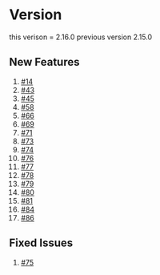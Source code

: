# Version
this verison = 2.16.0
previous version 2.15.0

##  New Features


1. [#14](https://github.com/vishalz/hello-js/issues/14)
1. [#43](https://github.com/vishalz/hello-js/issues/43)
1. [#45](https://github.com/vishalz/hello-js/issues/45)
1. [#58](https://github.com/vishalz/hello-js/issues/58)
1. [#66](https://github.com/vishalz/hello-js/issues/66)
1. [#69](https://github.com/vishalz/hello-js/issues/69)
1. [#71](https://github.com/vishalz/hello-js/issues/71)
1. [#73](https://github.com/vishalz/hello-js/issues/73)
1. [#74](https://github.com/vishalz/hello-js/issues/74)
1. [#76](https://github.com/vishalz/hello-js/issues/76)
1. [#77](https://github.com/vishalz/hello-js/issues/77)
1. [#78](https://github.com/vishalz/hello-js/issues/78)
1. [#79](https://github.com/vishalz/hello-js/issues/79)
1. [#80](https://github.com/vishalz/hello-js/issues/80)
1. [#81](https://github.com/vishalz/hello-js/issues/81)
1. [#84](https://github.com/vishalz/hello-js/issues/84)
1. [#86](https://github.com/vishalz/hello-js/issues/86)

## Fixed Issues

1. [#75](https://github.com/vishalz/hello-js/issues/75)

